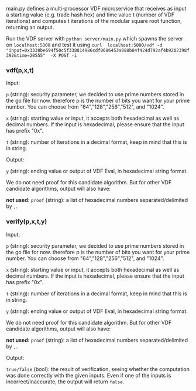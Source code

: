 main.py defines a multi-processor VDF microservice that receives as input a starting value (e.g. trade hash hex) and time value t (number of VDF iterations) and computes t iterations of the modular square root function, returning an output. 

Run the VDF server with `python server/main.py` which spawns the server on `localhost:5000` and test it using ```curl  localhost:5000/vdf -d "input=0x3338be694f50c5f338814986cdf0686453a888b84f424d792af4b9202398f392&time=20555"  -X POST -i```



### vdf(p,x,t)

Input:

`p` (string): security parameter, we decided to use prime numbers stored in the go file for now.
therefore p is the number of bits you want for your prime number. You can choose from
"64","128","256","512", and "1024".

`x` (string): starting value or input, it accepts both hexadecimal as well as decimal numbers. If the input is hexadecimal,
please ensure that the input has prefix "0x".

`t` (string): number of iterations in a decimal format, keep in mind that this is in string.

Output:

`y` (string): ending value or output of VDF Eval, in hexadecimal string format.

We do not need proof for this candidate algorithm. But for other VDF candidate algorithms, output will also have:

**not used:** `proof` (string): a list of hexadecimal numbers separated/delimited by `,`.


### verify(p,x,t,y)


Input:

`p` (string): security parameter, we decided to use prime numbers stored in the go file for now.
therefore p is the number of bits you want for your prime number. You can choose from
"64","128","256","512", and "1024".

`x` (string): starting value or input, it accepts both hexadecimal as well as decimal numbers. If the input is hexadecimal,
please ensure that the input has prefix "0x".

`t` (string): number of iterations in a decimal format, keep in mind that this is in string.


`y` (string): ending value or output of VDF Eval, in hexadecimal string format.

We do not need proof for this candidate algorithm. But for other VDF candidate algorithms, output will also have:

**not used:** `proof` (string): a list of hexadecimal numbers separated/delimited by `,`.

Output:

`true/false` (bool): the result of verification, seeing whether the computation was done correctly with the given inputs.
Even if one of the inputs is incorrect/inaccurate, the output will return `false`.
